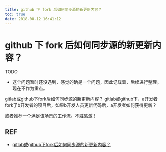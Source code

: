 ```yaml
---
title: github 下 fork 后如何同步源的新更新内容？
toc: true
date: 2018-08-12 16:41:12
---
```


# github 下 fork 后如何同步源的新更新内容？

TODO

- 这个问题暂时还没遇到，感觉的确是一个问题，因此记载着，后续进行整理。现在不作为重点。


gitlab或github下fork后如何同步源的新更新内容？
gitlab或github下，a开发者fork了b开发者的项目后，如果b开发人员更新代码后，a开发者如何获得更新？

或者推荐一个满足该场景的工作流。不胜感激！




## REF

- [gitlab或github下fork后如何同步源的新更新内容？](https://www.zhihu.com/question/28676261)

